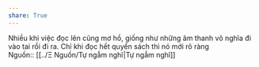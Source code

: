 ```yaml
---  
share: True  
---  
```

Nhiều khi việc đọc lên cũng mơ hồ, giống như những âm thanh vô nghĩa đi vào tai rồi đi ra. Chỉ khi đọc hết quyển sách thì nó mới rõ ràng  
Nguồn:: [[../Ξ Nguồn/Tự ngẫm nghĩ|Tự ngẫm nghĩ]]